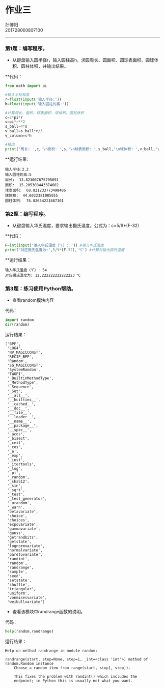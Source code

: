 
# 作业三 

孙博阳  
201728000807100  

-----

### 第1题：编写程序。

* 从键盘输入圆半径r，输入圆柱高h，求圆周长、圆面积、圆球表面积、圆球体积、圆柱体积，并输出结果。

**代码：


```python
from math import pi

#输入半径和高
r=float(input('输入半径:'))
h=float(input('输入圆柱的高:'))

#计算周长、面积、球表面积、球体积、圆柱体积
c=2*pi*r
s=pi*r**2
s_ball=4*s
v_ball=s_ball*r/3
v_column=s*h

#输出
print('周长: ',c,'\n面积: ',s,'\n球表面积: ',s_ball,'\n球体积: ',v_ball,'\n圆柱体积: ',v_column)
```

**运行结果:


    输入半径:2.2
    输入圆柱的高:5
    周长:  13.823007675795091 
    面积:  15.205308443374602 
    球表面积:  60.821233773498406 
    球体积:  44.6022381005655 
    圆柱体积:  76.02654221687301
    

### 第2题：编写程序。

* 从键盘输入华氏温度，要求输出摄氏温度。公式为：c=5/9*(F-32)

**代码：


```python
F=int(input('输入华氏温度（℉）: ')) #输入华氏温度
print('对应摄氏温度为:',5/9*(F-32),'℃') #计算并输出摄氏温度
```

**运行结果：

    输入华氏温度（℉）: 54
    对应摄氏温度为: 12.222222222222223 ℃
    

### 第3题：练习使用Python帮助。

* 查看random模块内容


代码：


```python
import random
dir(random)
```

运行结果：


    ['BPF',
     'LOG4',
     'NV_MAGICCONST',
     'RECIP_BPF',
     'Random',
     'SG_MAGICCONST',
     'SystemRandom',
     'TWOPI',
     '_BuiltinMethodType',
     '_MethodType',
     '_Sequence',
     '_Set',
     '__all__',
     '__builtins__',
     '__cached__',
     '__doc__',
     '__file__',
     '__loader__',
     '__name__',
     '__package__',
     '__spec__',
     '_acos',
     '_bisect',
     '_ceil',
     '_cos',
     '_e',
     '_exp',
     '_inst',
     '_itertools',
     '_log',
     '_pi',
     '_random',
     '_sha512',
     '_sin',
     '_sqrt',
     '_test',
     '_test_generator',
     '_urandom',
     '_warn',
     'betavariate',
     'choice',
     'choices',
     'expovariate',
     'gammavariate',
     'gauss',
     'getrandbits',
     'getstate',
     'lognormvariate',
     'normalvariate',
     'paretovariate',
     'randint',
     'random',
     'randrange',
     'sample',
     'seed',
     'setstate',
     'shuffle',
     'triangular',
     'uniform',
     'vonmisesvariate',
     'weibullvariate']


* 查看该模块中randrange函数的说明。

代码：

```python
help(random.randrange)
```

运行结果：

    Help on method randrange in module random:
    
    randrange(start, stop=None, step=1, _int=<class 'int'>) method of random.Random instance
        Choose a random item from range(start, stop[, step]).
        
        This fixes the problem with randint() which includes the
        endpoint; in Python this is usually not what you want.
    
    
